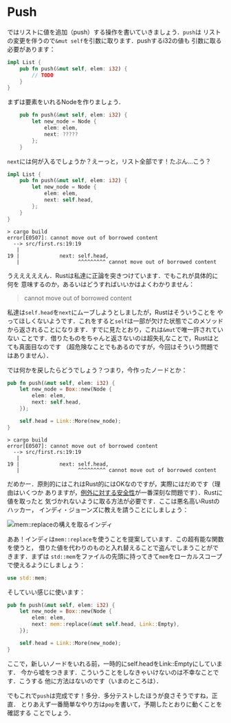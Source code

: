 # Push

ではリストに値を追加（push）する操作を書いていきましょう．`push`は
リストの変更を伴うので`&mut self`を引数に取ります．pushするi32の値も
引数に取る必要があります：

```rust ,ignore
impl List {
    pub fn push(&mut self, elem: i32) {
        // TODO
    }
}
```

まずは要素をいれるNodeを作りましょう．

```rust ,ignore
    pub fn push(&mut self, elem: i32) {
        let new_node = Node {
            elem: elem,
            next: ?????
        };
    }
```

`next`には何が入るでしょうか？えーっと，リスト全部です！たぶん…こう？

```rust ,ignore
impl List {
    pub fn push(&mut self, elem: i32) {
        let new_node = Node {
            elem: elem,
            next: self.head,
        };
    }
}
```

```text
> cargo build
error[E0507]: cannot move out of borrowed content
  --> src/first.rs:19:19
   |
19 |             next: self.head,
   |                   ^^^^^^^^^ cannot move out of borrowed content
```

うえええええん．Rustは私達に正論を突きつけています．でもこれが具体的に何を
意味するのか，あるいはどうすればいいかはよくわかりません：

> cannot move out of borrowed content

私達は`self.head`を`next`にムーブしようとしましたが，Rustはそういうことを
やってほしくないようです．これをすると`self`は一部が欠けた状態でこのメソッド
から返されることになります．すでに見たとおり，これは`&mut`で唯一許されていない
ことです．借りたものをちゃんと返さないのは超失礼なことで，Rustはとても真面目なのです
（超危険なことでもあるのですが，今回はそういう問題ではありません）．

では何かを戻したらどうでしょう？つまり，今作ったノードとか：


```rust ,ignore
pub fn push(&mut self, elem: i32) {
    let new_node = Box::new(Node {
        elem: elem,
        next: self.head,
    });

    self.head = Link::More(new_node);
}
```

```text
> cargo build
error[E0507]: cannot move out of borrowed content
  --> src/first.rs:19:19
   |
19 |             next: self.head,
   |                   ^^^^^^^^^ cannot move out of borrowed content
```

だめかー．原則的にはこれはRust的にはOKなのですが，実際にはだめです（理由はいくつか
ありますが，[例外に対する安全性][exception safety]が一番深刻な問題です）．Rustに値を取ったと
気づかれないように取る方法が必要です．ここは悪名高いRustのハッカー，
インディ・ジョーンズに教えを請うことにしましょう：

![mem::replaceの構えを取るインディ](img/indy.gif)

ああ！インディは`mem::replace`を使うことを提案しています．この超有能な関数を使うと，
借りた値を代わりのものと入れ替えることで盗んでしまうことができます．まずは
`std::mem`をファイルの先頭に持ってきて`mem`をローカルスコープで使えるようにしましょう：

```rust ,ignore
use std::mem;
```

そしていい感じに使います：

```rust ,ignore
pub fn push(&mut self, elem: i32) {
    let new_node = Box::new(Node {
        elem: elem,
        next: mem::replace(&mut self.head, Link::Empty),
    });

    self.head = Link::More(new_node);
}
```

ここで，新しいノードをいれる前，一時的にself.headをLink::Emptyにしています．
今から嘘をつきます．こういうことをしなきゃいけないのは不幸なことです．こうする
他に方法はないのです（いまのところは）．

でもこれで`push`は完成です！多分．多分テストしたほうが良さそうですね，正直．
とりあえず一番簡単なやり方は`pop`を書いて，予期したとおりに動くことを確認する
ことでしょう．





[exception safety]: https://doc.rust-lang.org/nightly/nomicon/exception-safety.html
